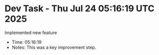 # Dev Task - Thu Jul 24 05:16:19 UTC 2025
Implemented new feature
- Time: 05:16:19
- Notes: This was a key improvement step.
